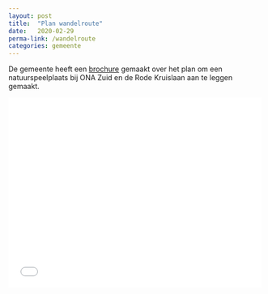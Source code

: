 ```yaml
---
layout: post
title:  "Plan wandelroute"
date:   2020-02-29
perma-link: /wandelroute
categories: gemeente
---
```


De gemeente heeft een [brochure](/assets/natuurspeelplaats.pdf) gemaakt over het plan om een natuurspeelplaats bij ONA Zuid en de Rode Kruislaan aan te leggen gemaakt.

<embed src="/assets/natuurspeelplaats.pdf" width="500" height="375">

